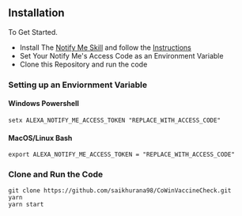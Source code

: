 ## Installation

To Get Started.
- Install The [Notify Me Skill](https://www.amazon.in/Thomptronics-Notify-Me/dp/B07BB2FYFS) and follow the [Instructions](https://www.thomptronics.com/about/notify-me)
- Set Your Notify Me's Access Code as an Environment Variable
- Clone this Repository and run the code

### Setting up an Enviornment Variable

#### Windows Powershell
```
setx ALEXA_NOTIFY_ME_ACCESS_TOKEN "REPLACE_WITH_ACCESS_CODE"
```

#### MacOS/Linux Bash
```
export ALEXA_NOTIFY_ME_ACCESS_TOKEN = "REPLACE_WITH_ACCESS_CODE" 
```




### Clone and Run the Code
```code
git clone https://github.com/saikhurana98/CoWinVaccineCheck.git
yarn
yarn start
```